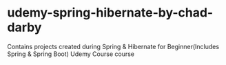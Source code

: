 # udemy-spring-hibernate-by-chad-darby
Contains projects created during Spring &amp; Hibernate for Beginner(Includes Spring &amp; Spring Boot) Udemy Course course 
